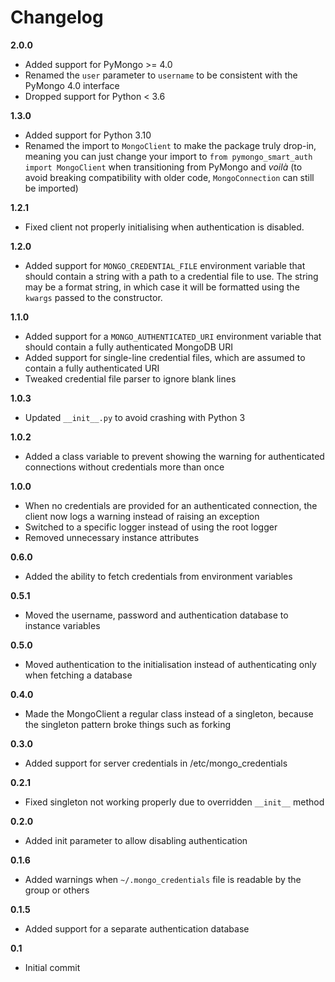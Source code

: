 Changelog
=========

**2.0.0**

* Added support for PyMongo >= 4.0
* Renamed the `user` parameter to `username` to be consistent with the PyMongo 4.0 interface
* Dropped support for Python < 3.6

**1.3.0**

* Added support for Python 3.10
* Renamed the import to `MongoClient` to make the package truly drop-in, meaning you can just change your import to `from pymongo_smart_auth import MongoClient` when transitioning from PyMongo and _voilà_ (to avoid breaking compatibility with older code, `MongoConnection` can still be imported)

**1.2.1**

* Fixed client not properly initialising when authentication is disabled.

**1.2.0**

* Added support for `MONGO_CREDENTIAL_FILE` environment variable that should contain a string with a path to a credential file to use. The string may be a format string, in which case it will be formatted using the `kwargs` passed to the constructor.

**1.1.0**

* Added support for a `MONGO_AUTHENTICATED_URI` environment variable that should contain a fully authenticated MongoDB URI
* Added support for single-line credential files, which are assumed to contain a fully authenticated URI
* Tweaked credential file parser to ignore blank lines

**1.0.3**

* Updated `__init__.py` to avoid crashing with Python 3

**1.0.2**

* Added a class variable to prevent showing the warning for authenticated connections without credentials more than once

**1.0.0**

* When no credentials are provided for an authenticated connection, the client now logs a warning instead of raising an exception
* Switched to a specific logger instead of using the root logger
* Removed unnecessary instance attributes

**0.6.0**

* Added the ability to fetch credentials from environment variables

**0.5.1**

* Moved the username, password and authentication database to instance variables

**0.5.0**

* Moved authentication to the initialisation instead of authenticating only when fetching a database

**0.4.0**

* Made the MongoClient a regular class instead of a singleton, because the singleton pattern broke things such as forking

**0.3.0**

* Added support for server credentials in /etc/mongo_credentials

**0.2.1**

* Fixed singleton not working properly due to overridden `__init__` method

**0.2.0**

* Added init parameter to allow disabling authentication

**0.1.6**

* Added warnings when `~/.mongo_credentials` file is readable by the group or others

**0.1.5**

* Added support for a separate authentication database

**0.1**

* Initial commit
